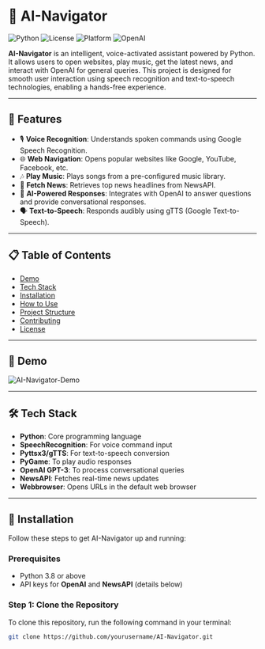 # 🧭 AI-Navigator

![Python](https://img.shields.io/badge/Python-3.8%2B-blue)
![License](https://img.shields.io/badge/License-MIT-green)
![Platform](https://img.shields.io/badge/Platform-Windows%2FMac%2FLinux-lightgrey)
![OpenAI](https://img.shields.io/badge/OpenAI-Integration-yellow)

**AI-Navigator** is an intelligent, voice-activated assistant powered by Python. It allows users to open websites, play music, get the latest news, and interact with OpenAI for general queries. This project is designed for smooth user interaction using speech recognition and text-to-speech technologies, enabling a hands-free experience.

---

## 🌟 Features

- 🎙️ **Voice Recognition**: Understands spoken commands using Google Speech Recognition.
- 🌐 **Web Navigation**: Opens popular websites like Google, YouTube, Facebook, etc.
- 🎶 **Play Music**: Plays songs from a pre-configured music library.
- 📰 **Fetch News**: Retrieves top news headlines from NewsAPI.
- 🤖 **AI-Powered Responses**: Integrates with OpenAI to answer questions and provide conversational responses.
- 🗣️ **Text-to-Speech**: Responds audibly using gTTS (Google Text-to-Speech).

---

## 📋 Table of Contents

- [Demo](#-demo)
- [Tech Stack](#-tech-stack)
- [Installation](#-installation)
- [How to Use](#-how-to-use)
- [Project Structure](#-project-structure)
- [Contributing](#-contributing)
- [License](#-license)

---

## 🎥 Demo

![AI-Navigator-Demo](https://media.giphy.com/media/example.gif)

---

## 🛠 Tech Stack

- **Python**: Core programming language
- **SpeechRecognition**: For voice command input
- **Pyttsx3/gTTS**: For text-to-speech conversion
- **PyGame**: To play audio responses
- **OpenAI GPT-3**: To process conversational queries
- **NewsAPI**: Fetches real-time news updates
- **Webbrowser**: Opens URLs in the default web browser

---

## 🚀 Installation

Follow these steps to get AI-Navigator up and running:

### Prerequisites

- Python 3.8 or above
- API keys for **OpenAI** and **NewsAPI** (details below)

### Step 1: Clone the Repository

To clone this repository, run the following command in your terminal:

```bash
git clone https://github.com/yourusername/AI-Navigator.git
